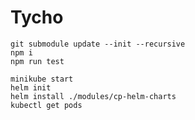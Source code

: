 # Tycho

```
git submodule update --init --recursive
npm i
npm run test
```

```
minikube start
helm init
helm install ./modules/cp-helm-charts
kubectl get pods
```